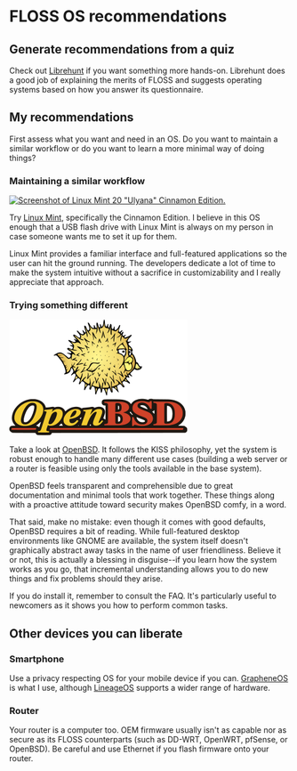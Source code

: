 # FLOSS OS recommendations

## Generate recommendations from a quiz

Check out [Librehunt](https://librehunt.org/) if you want something more
hands-on. Librehunt does a good job of explaining the merits of FLOSS
and suggests operating systems based on how you answer its
questionnaire.

## My recommendations

First assess what you want and need in an OS. Do you want to maintain
a similar workflow or do you want to learn a more minimal way of doing
things?

### Maintaining a similar workflow

[![Screenshot of Linux Mint 20 "Ulyana" Cinnamon
Edition.](/images/cinnamon.png)](/images/cinnamon.png)

Try [Linux Mint](https://www.linuxmint.com/download.php),
specifically the Cinnamon Edition. I believe in this OS enough that
a USB flash drive with Linux Mint is always on my person in case someone
wants me to set it up for them.

Linux Mint provides a familiar interface and full-featured applications
so the user can hit the ground running. The developers dedicate a lot of
time to make the system intuitive without a sacrifice in customizability
and I really appreciate that approach.

### Trying something different

[![The OpenBSD logo.](/images/openbsd-logo.png)](/images/openbsd-logo.png)

Take a look at [OpenBSD](https://www.openbsd.org/). It follows the KISS
philosophy, yet the system is robust enough to handle many different use
cases (building a web server or a router is feasible using only the
tools available in the base system).

OpenBSD feels transparent and comprehensible due to great documentation
and minimal tools that work together. These things along with
a proactive attitude toward security makes OpenBSD comfy, in a word.

That said, make no mistake: even though it comes with good defaults,
OpenBSD requires a bit of reading. While full-featured desktop environments
like GNOME are available, the system itself doesn't graphically abstract
away tasks in the name of user friendliness. Believe it or not, this is
actually a blessing in disguise--if you learn how the system works as
you go, that incremental understanding allows you to do new things and
fix problems should they arise.

If you do install it, remember to consult the FAQ. It's particularly
useful to newcomers as it shows you how to perform common tasks.

## Other devices you can liberate

### Smartphone

Use a privacy respecting OS for your mobile device if you can.
[GrapheneOS](https://grapheneos.org/) is what I use, although
[LineageOS](https://www.lineageos.org/) supports a wider range of
hardware.

### Router

Your router is a computer too. OEM firmware usually isn't as capable nor
as secure as its FLOSS counterparts (such as DD-WRT, OpenWRT, pfSense,
or OpenBSD). Be careful and use Ethernet if you flash firmware onto your
router.
